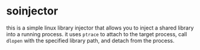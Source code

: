 # soinjector
this is a simple linux library injector that allows you to inject a shared library into a running process. it uses `ptrace` to attach to the target process, call `dlopen` with the specified library path, and detach from the process.
